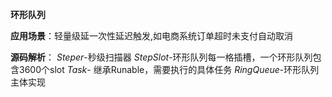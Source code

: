 **环形队列**

**应用场景**：轻量级延一次性延迟触发,如电商系统订单超时未支付自动取消


**源码解析**：
_Steper_-秒级扫描器
_StepSlot_-环形队列每一格插槽，一个环形队列包含3600个slot
_Task_- 继承Runable，需要执行的具体任务
_RingQueue_-环形队列主体实现



